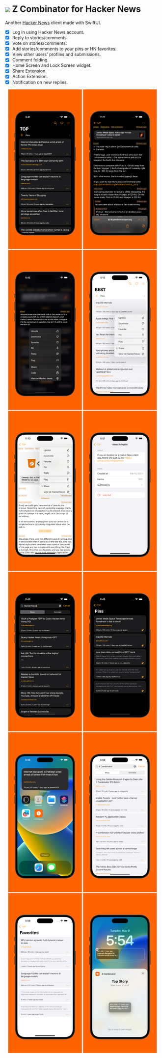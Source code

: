 # <img width="64" src="https://user-images.githubusercontent.com/7277662/183237692-5e8ff802-f2ce-4f5c-92fe-d4899b98d1c7.png"> Z Combinator for Hacker News

Another [Hacker News](https://news.ycombinator.com/) client made with SwiftUI.

- [x] Log in using Hacker News account.
- [x] Reply to stories/comments.
- [x] Vote on stories/comments.
- [x] Add stories/comments to your pins or HN favorites.
- [x] View other users' profiles and submissions.
- [x] Comment folding.
- [x] Home Screen and Lock Screen widget.
- [x] Share Extension.
- [x] Action Extension.
- [x] Notification on new replies.

<p align="center">
  <img width="240" alt="01" src="Resources/Screenshots/iphone-1.png">
  <img width="240" alt="03" src="Resources/Screenshots/iphone-2.png">
  <img width="240" alt="04" src="Resources/Screenshots/iphone-3.png">

  <img width="240" alt="01" src="Resources/Screenshots/extra2-1.png">
  <img width="240" alt="03" src="Resources/Screenshots/extra2-2.png">
  <img width="240" alt="04" src="Resources/Screenshots/extra2-3.png">

  <img width="240" alt="01" src="Resources/Screenshots/iphone-4.png">
  <img width="240" alt="03" src="Resources/Screenshots/iphone-5.png">
  <img width="240" alt="04" src="Resources/Screenshots/iphone-6.png">

  <img width="240" alt="01" src="Resources/Screenshots/extra2-4.png">
  <img width="240" alt="03" src="Resources/Screenshots/extra2-5.png">
  <img width="240" alt="04" src="Resources/Screenshots/extra2-6.png">
</p>


